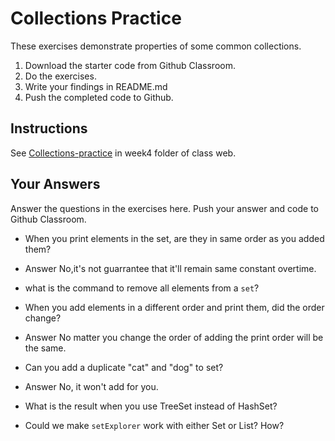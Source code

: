 # Collections Practice

These exercises demonstrate properties of some common collections.

1. Download the starter code from Github Classroom.
2. Do the exercises.
3. Write your findings in README.md
4. Push the completed code to Github.

## Instructions

See [Collections-practice](https://skeoop.github.io/week4/Collections-practice) in week4 folder of class web.

## Your Answers

Answer the questions in the exercises here. Push your answer and code to Github Classroom.

* When you print elements in the set, are they in same order as you added them?
* Answer No,it's not guarrantee that it'll remain same constant overtime.

* what is the command to remove all elements from a `set`?

* When you add elements in a different order and print them, did the order change? 
* Answer No matter you change the order of adding the print order will be the same.

* Can you add a duplicate "cat" and "dog" to set? 
* Answer No, it won't add for you.

* What is the result when you use TreeSet instead of HashSet?

* Could we make `setExplorer` work with either Set or List?  How?
